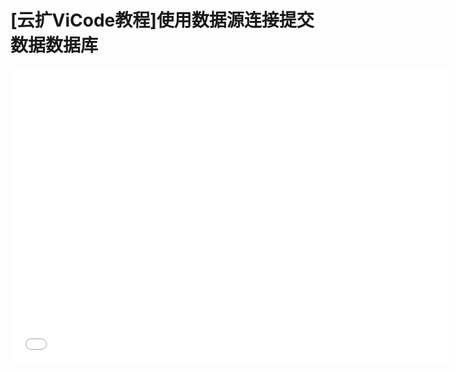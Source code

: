 # [云扩ViCode教程]使用数据源连接提交数据数据库

<iframe src="//player.bilibili.com/player.html?aid=334072111&bvid=BV1gw411d7Sb&cid=368678925&page=1" scrolling="no" border="0" frameborder="no" framespacing="0" allowfullscreen="true"  width="700px" height="472px"> </iframe>
